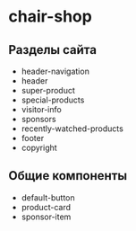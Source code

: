 # chair-shop
 
## Разделы сайта
* header-navigation
* header
* super-product
* special-products
* visitor-info
* sponsors
* recently-watched-products
* footer
* copyright

## Общие компоненты
* default-button
* product-card
* sponsor-item
